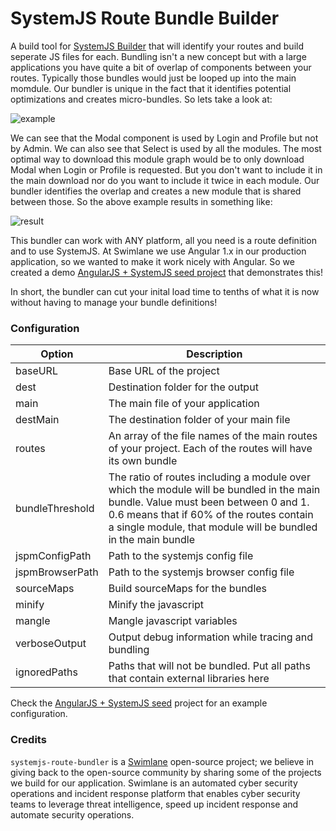 # SystemJS Route Bundle Builder

A build tool for [SystemJS Builder](https://github.com/systemjs/builder) that will identify your routes and build seperate JS files for each. Bundling isn't a new concept but with a large applications you have quite a bit of overlap of components between your routes. Typically those bundles would just be looped up into the main momdule. Our bundler is unique in the fact that it identifies potential optimizations and creates micro-bundles. So lets take a look at:

![example](http://content.screencast.com/users/amcdaniel22/folders/Snagit/media/c9b6f0fc-b592-49fd-b568-75af3a9fd0bd/2016-05-04_09-28-39.png)

We can see that the Modal component is used by Login and Profile but not by Admin. We can also see that Select is used by all the modules. The most optimal way to download this module graph would be to only download Modal when Login or Profile is requested. But you don't want to include it in the main download nor do you want to include it twice in each module. Our bundler identifies the overlap and creates a new module that is shared between those. So the above example results in something like:

![result](http://content.screencast.com/users/amcdaniel22/folders/Snagit/media/ca5ffd36-e242-492b-83d4-6997e73b3d9d/2016-05-04_09-37-31.png)

This bundler can work with ANY platform, all you need is a route definition and to use SystemJS. At Swimlane we use Angular 1.x in our production application, so we wanted to make it work nicely with Angular. So we created a demo [AngularJS + SystemJS seed project](https://github.com/swimlane/angular-systemjs-seed) that demonstrates this!

In short, the bundler can cut your inital load time to tenths of what it is now without having to manage your bundle definitions!

### Configuration

Option  | Description
------------- | -------------
baseURL | Base URL of the project
dest  | Destination folder for the output
main  | The main file of your application
destMain | The destination folder of your main file
routes | An array of the file names of the main routes of your project. Each of the routes will have its own bundle
bundleThreshold | The ratio of routes including a module over which the module will be bundled in the main bundle. Value must been between 0 and 1. 0.6 means that if 60% of the routes contain a single module, that module will be bundled in the main bundle
jspmConfigPath | Path to the systemjs config file
jspmBrowserPath | Path to the systemjs browser config file
sourceMaps | Build sourceMaps for the bundles
minify | Minify the javascript
mangle | Mangle javascript variables
verboseOutput | Output debug information while tracing and bundling
ignoredPaths | Paths that will not be bundled. Put all paths that contain external libraries here

Check the [AngularJS + SystemJS seed](https://github.com/Swimlane/angular-systemjs-seed/blob/master/gulpfile.js#L230) project for an example configuration.

### Credits

`systemjs-route-bundler` is a [Swimlane](http://swimlane.com) open-source project; we believe in giving back to the open-source community by sharing some of the projects we build for our application. Swimlane is an automated cyber security operations and incident response platform that enables cyber security teams to leverage threat intelligence, speed up incident response and automate security operations.
